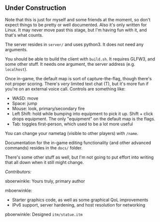 
## Under Construction

Note that this is just for myself and some friends at the moment, so don't expect things to be pretty or well documented. Also it's only written for Linux. It may never move past this stage, but I'm having fun with it, and that's what counts.

The server resides in `server/` and uses python3. It does not need any arguments.

You should be able to build the client with `build.sh`. It requires GLFW3, and some other stuff. It needs one argument, the server address (e.g. `localhost`).

Once in-game, the default map is sort of capture-the-flag, though there's not proper scoring. There's _very_ limited text chat (T), but it's more fun if you're on an external voice call. Controls are something like:

- WASD: move
- Space: jump
- Mouse: look, primary/secondary fire
- Left Shift: hold while bumping into equipment to pick it up. Shift + click drops equipment. The only "equipment" on the default map is the flags.
- Tab: toggles first-person, which used to be a lot more useful

You can change your nametag (visible to other players) with `/name`.

Documentation for the in-game editing functionality (and other advanced commands) resides in the `docs/` folder.

There's some other stuff as well, but I'm not going to put effort into writing that all down when it still might change.

*Contributors:*

sboerwinkle: Yours truly, primary author

mboerwinkle:

- Starter graphics code, as well as some graphical QoL improvements
- IPv6 support, server hardening, and host resolution for networking

pboerwinkle: Designed `itm/statue.itm`
